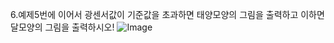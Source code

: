 6.예제5번에 이어서 광센서값이 기준값을 초과하면 태양모양의 그림을 출력하고 이하면 달모양의 그림을 출력하시오!
![Image](https://github.com/user-attachments/assets/749ea2d1-8e2f-4c49-92c3-43b4f00393c7)
